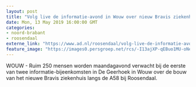 ```yaml
---
layout: post
title: "Volg live de informatie-avond in Wouw over nieuw Bravis ziekenhuis bij Roosendaal"
date: Mon, 13 May 2019 16:00:00 GMT
categories: 
- noord-brabant 
- roosendaal 
externe_link: "https://www.ad.nl/roosendaal/volg-live-de-informatie-avond-in-wouw-over-nieuw-bravis-ziekenhuis-bij-roosendaal~a943be15/"
feature_image: "https://images0.persgroep.net/rcs/-I13ajXP-qEBuo1MU-oNeSQfsEc/diocontent/148263249/_fitwidth/400/?appId=21791a8992982cd8da851550a453bd7f&quality=0.7"
---
```


WOUW - Ruim 250 mensen worden maandagavond verwacht bij de eerste van twee informatie-bijeenkomsten in De Geerhoek in Wouw over de bouw van het nieuwe Bravis ziekenhuis langs de A58 bij Roosendaal.
